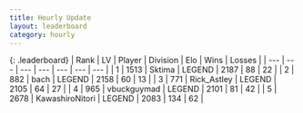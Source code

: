 ```yaml
---
title: Hourly Update
layout: leaderboard
category: hourly
---
```


{: .leaderboard}
| Rank | LV | Player | Division | Elo | Wins | Losses |
| --- | --- | --- | --- | --- | --- | --- |
| <span data-change="0">1</span> | 1513 | <span title="ID: 353063">Sktima</span> | LEGEND | <span data-change="0">2187</span> | <span data-change="0">88</span> | <span data-change="0">22</span> |
| <span data-change="0">2</span> | 882 | <span title="ID: 281795">bach</span> | LEGEND | <span data-change="0">2158</span> | <span data-change="0">60</span> | <span data-change="0">13</span> |
| <span data-change="0">3</span> | 771 | <span title="ID: 466583">Rick_Astley</span> | LEGEND | <span data-change="3">2105</span> | <span data-change="3">64</span> | <span data-change="1">27</span> |
| <span data-change="0">4</span> | 965 | <span title="ID: 418052">vbuckguymad</span> | LEGEND | <span data-change="0">2101</span> | <span data-change="0">81</span> | <span data-change="0">42</span> |
| <span data-change="6">5</span> | 2678 | <span title="ID: 164871">KawashiroNitori</span> | LEGEND | <span data-change="29">2083</span> | <span data-change="5">134</span> | <span data-change="0">62</span> |